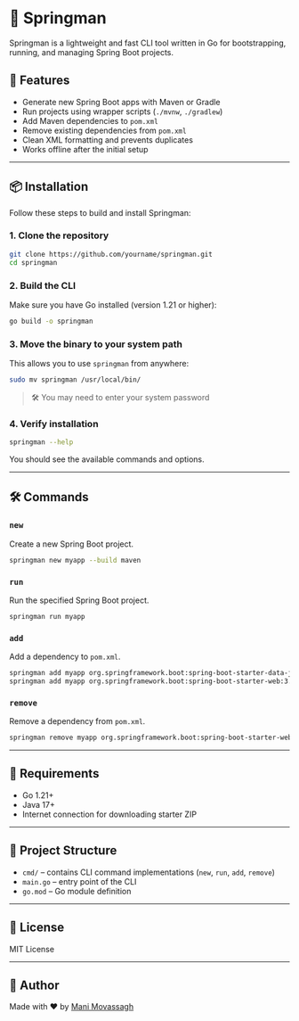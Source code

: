 # 🧰 Springman

Springman is a lightweight and fast CLI tool written in Go for bootstrapping, running, and managing Spring Boot projects.

## 🚀 Features

- Generate new Spring Boot apps with Maven or Gradle
- Run projects using wrapper scripts (`./mvnw`, `./gradlew`)
- Add Maven dependencies to `pom.xml`
- Remove existing dependencies from `pom.xml`
- Clean XML formatting and prevents duplicates
- Works offline after the initial setup

---

## 📦 Installation

Follow these steps to build and install Springman:

### 1. Clone the repository

```bash
git clone https://github.com/yourname/springman.git
cd springman
```

### 2. Build the CLI

Make sure you have Go installed (version 1.21 or higher):

```bash
go build -o springman
```

### 3. Move the binary to your system path

This allows you to use `springman` from anywhere:

```bash
sudo mv springman /usr/local/bin/
```

> 🛠️ You may need to enter your system password

### 4. Verify installation

```bash
springman --help
```

You should see the available commands and options.

---

## 🛠 Commands

### `new`

Create a new Spring Boot project.

```bash
springman new myapp --build maven
```

### `run`

Run the specified Spring Boot project.

```bash
springman run myapp
```

### `add`

Add a dependency to `pom.xml`.

```bash
springman add myapp org.springframework.boot:spring-boot-starter-data-jpa
springman add myapp org.springframework.boot:spring-boot-starter-web:3.3.0
```

### `remove`

Remove a dependency from `pom.xml`.

```bash
springman remove myapp org.springframework.boot:spring-boot-starter-web
```

---

## 🧪 Requirements

- Go 1.21+
- Java 17+
- Internet connection for downloading starter ZIP

---

## 📁 Project Structure

- `cmd/` – contains CLI command implementations (`new`, `run`, `add`, `remove`)
- `main.go` – entry point of the CLI
- `go.mod` – Go module definition

---

## 📜 License

MIT License

---

## 🙌 Author

Made with ❤️ by [Mani Movassagh](https://github.com/manimovassagh)
